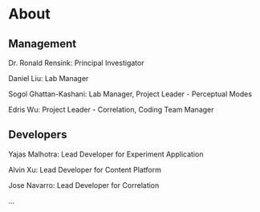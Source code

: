 # About

<!-- ## Researchers

Madison: Supervisor

Ford: Lab Manager

...

## Developers

Kevin: Technical Manager

Jake: Lead Developer for Correlation Team
 -->
 
 ## Management
 
 Dr. Ronald Rensink: Principal Investigator
 
 Daniel Liu: Lab Manager
 
 Sogol Ghattan-Kashani: Lab Manager, Project Leader - Perceptual Modes
 
 Edris Wu: Project Leader - Correlation, Coding Team Manager
 
 
 ## Developers
 
 Yajas Malhotra: Lead Developer for Experiment Application
 
 Alvin Xu: Lead Developer for Content Platform
 
 Jose Navarro: Lead Developer for Correlation
 
...
